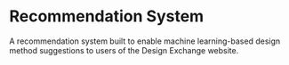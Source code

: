 # Recommendation System

A recommendation system built to enable machine learning-based design method suggestions to users of the Design Exchange website.

